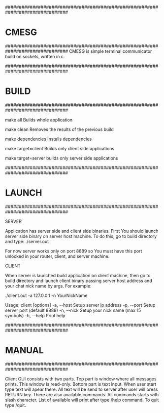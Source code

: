 ###############################################################################
# CMESG
###############################################################################
CMESG is simple terminal communicator build on sockets, written in c.

###############################################################################
# BUILD
###############################################################################

make all
    Builds whole application

make clean
    Removes the results of the previous build

make dependencies
    Installs dependencies

make target=client
    Builds only client side applications

make target=server
    builds only server side applications

###############################################################################
# LAUNCH
###############################################################################

SERVER

Application has server side and client side binaries. First You should launch
server side binary on server host machine. To do this, go to build directory 
and type:
./server.out

For now server works only on port 8889 so You must have this port unlocked in
your router, client, and server machine.


CLIENT

When server is launched build application on client machine, then go to build
directory and launch client binary passing server host address and your chat 
nick name by args. For example:

./client.out -a 127.0.0.1 -n YourNickName

Usage: client [options]
  -a, --host       Setup server ip address
  -p, --port       Setup server port (default 8888)
  -n, --nick       Setup your nick name (max 15 symbols)
  -h, --help       Print help


###############################################################################
# MANUAL
###############################################################################

Client GUI consists with two parts. Top part is window where all messages 
prints. This window is read-only. Bottom part is text input. When user start 
type text will apear there. All text will be send to server after user will 
press RETURN key. There are also available commands. All commands starts with 
slash character. List of available will print after type /help command. To
quit type /quit.